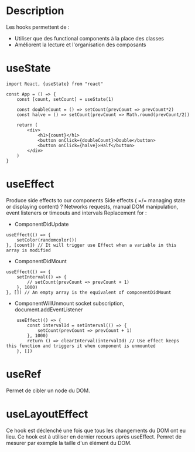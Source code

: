 # Description
Les hooks permettent de :
- Utiliser que des functional components à la place des classes
- Améliorent la lecture et l'organisation des composants

# useState
```JS
import React, {useState} from "react"

const App = () => {
    const [count, setCount] = useState(1)
    
    const doubleCount = () => setCount(prevCount => prevCount*2)
    const halve = () => setCount(prevCount => Math.round(prevCount/2))
    
    return (
        <div>
            <h1>{count}</h1>
            <button onClick={doubleCount}>Double</button>
            <button onClick={halve}>Half</button>
        </div>
    )
}
```

# useEffect
Produce side effects to our components 
Side effects ( =/= managing state or displaying content) ? Networks requests, manual DOM manipulation, event listeners or timeouts and intervals
Replacement for :

- ComponentDidUpdate
```JS
useEffect(() => {
    setColor(randomcolor())
}, [count]) // It will trigger use Effect when a variable in this array is modified
```
- ComponentDidMount
```JS
useEffect(() => {
    setInterval(() => {
        // setCount(prevCount => prevCount + 1)
    }, 1000)
}, []) // An empty array is the equivalent of componentDidMount
```
- ComponentWillUnmount
    socket subscription, document.addEventListener
```JS
    useEffect(() => {
        const intervalId = setInterval(() => {
            setCount(prevCount => prevCount + 1)
        }, 1000)
        return () => clearInterval(intervalId) // Use effect keeps this function and triggers it when component is unmounted
    }, [])
```
# useRef
Permet de cibler un node du DOM. 

# useLayoutEffect
Ce hook est déclenché une fois que tous les changements du DOM ont eu lieu.
Ce hook est à utiliser en dernier recours après useEffect.
Pemret de mesurer par exemple la taille d'un élément du DOM.
